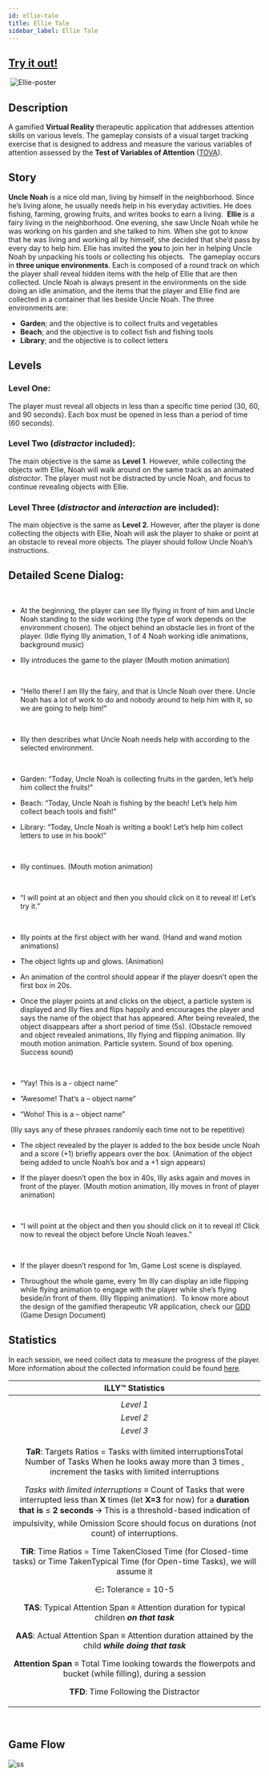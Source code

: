 ```yaml
---
id: ellie-tale
title: Ellie Tale
sidebar_label: Ellie Tale
---
```


## [Try it out!](https://ellie-tale1.web.app/) 
​
![Ellie-poster](https://media.giphy.com/media/sPLvCsgHmeRORpXqEB/giphy.gif)
​
## Description
 
A gamified **Virtual Reality** therapeutic application that addresses attention skills on various levels. The gameplay consists of a visual target tracking exercise that is designed to address and measure the various variables of attention assessed by the **Test of Variables of Attention** ([TOVA](https://www.tovatest.com/)).
​
## Story
**Uncle Noah** is a nice old man, living by himself in the neighborhood. Since he’s living alone, he usually needs help in his everyday activities. He does fishing, farming, growing fruits, and writes books to earn a living. 
​
**Ellie** is a fairy living in the neighborhood. One evening, she saw Uncle Noah while he was working on his garden and she talked to him. When she got to know that he was living and working all by himself, she decided that she’d pass by every day to help him. Ellie has invited the **you** to join her in helping Uncle Noah by unpacking his tools or collecting his objects.
​
The gameplay occurs in **three unique environments**. Each is composed of a round track on which the player shall reveal hidden items with the help of Ellie that are then collected. Uncle Noah is always present in the environments on the side doing an idle animation, and the items that the player and Ellie find are collected in a container that lies beside Uncle Noah.
The three environments are: 
​
 - **Garden**; and the objective is to collect fruits and vegetables
 - **Beach**; and the objective is to collect fish and fishing tools
 - **Library**; and the objective is to collect letters
​
## Levels
###  Level One: 
The player must reveal all objects in less than a specific time period (30, 60, and 90 seconds). Each box must be opened in less than a period of time (60 seconds).
 
###  Level Two (*distractor* included):
The main objective is the same as **Level 1**. However, while collecting the objects with Ellie, Noah will walk around on the same track as an animated *distractor*. The player must not be distracted by uncle Noah, and focus to continue revealing objects with Ellie.
 
 
 ###	Level Three (*distractor* and *interaction* are included):
The main objective is the same as **Level 2**. However, after the player is done collecting the objects with Ellie, Noah will ask the player to shake or point at an obstacle to reveal more objects. The player should follow Uncle Noah’s instructions.
 
## Detailed Scene Dialog:
​
-   At the beginning, the player can see Illy flying in front of him and Uncle Noah standing to the side working (the type of work depends on the environment chosen). The object behind an obstacle lies in front of the player. (Idle flying Illy animation, 1 of 4 Noah working idle animations, background music)
    
-   Illy introduces the game to the player (Mouth motion animation)
    
​
-   “Hello there! I am Illy the fairy, and that is Uncle Noah over there. Uncle Noah has a lot of work to do and nobody around to help him with it, so we are going to help him!”
    
    
​
-   Illy then describes what Uncle Noah needs help with according to the selected environment.
    
​
-   Garden: “Today, Uncle Noah is collecting fruits in the garden, let’s help him collect the fruits!”
    
-   Beach: “Today, Uncle Noah is fishing by the beach! Let’s help him collect beach tools and fish!”
        
-   Library: “Today, Uncle Noah is writing a book! Let’s help him collect letters to use in his book!”
    
​
-   Illy continues. (Mouth motion animation)
    
​
-   “I will point at an object and then you should click on it to reveal it! Let’s try it.”
    
​
-   Illy points at the first object with her wand. (Hand and wand motion animations)
    
-   The object lights up and glows. (Animation)
    
-   An animation of the control should appear if the player doesn’t open the first box in 20s.
    
-   Once the player points at and clicks on the object, a particle system is displayed and Illy flies and flips happily and encourages the player and says the name of the object that has appeared. After being revealed, the object disappears after a short period of time (5s). (Obstacle removed and object revealed animations, Illy flying and flipping animation. Illy mouth motion animation. Particle system. Sound of box opening. Success sound)
    
​
-   “Yay! This is a - object name”
    
-   “Awesome! That’s a – object name”
    
-   “Woho! This is a – object name”
    
​
(Illy says any of these phrases randomly each time not to be repetitive)
​
-   The object revealed by the player is added to the box beside uncle Noah and a score (+1) briefly appears over the box. (Animation of the object being added to uncle Noah’s box and a +1 sign appears)
    
-   If the player doesn’t open the box in 40s, Illy asks again and moves in front of the player. (Mouth motion animation, Illy moves in front of player animation)
    
​
-   “I will point at the object and then you should click on it to reveal it! Click now to reveal the object before Uncle Noah leaves.”
    
​
-   If the player doesn’t respond for 1m, Game Lost scene is displayed.
    
-   Throughout the whole game, every 1m Illy can display an idle flipping while flying animation to engage with the player while she’s flying beside/in front of them. (Illy flipping animation).
​
To know more about the design of the gamified therapeutic VR application, check our [GDD](https://drive.google.com/file/d/1Bl0U1to2vOZ4wd83phxHcwpTrgiWfMjf/view?usp=sharing) (Game Design Document)
​
##  Statistics
 In each session, we need collect data to measure the progress of the player. More information about the collected information could be found [here](https://docs.google.com/document/d/1hfb-5QqN-BFjP4_b4bqCiUYKa5b7ye6Q0TGulNYexKg/edit?usp=sharing).
 
|**ILLY™ Statistics**|
| :-: |
||<p>*Impulsivity Score*</p><p>***Typical score centered about one***</p>|*Response Time*|<p>*Omission Score*</p><p>***Typical score centered about one***</p>|
|*Level 1*|1-TaR×[(TiR -1)+∈]|Average time between finishing a task (Opening a box) and starting the following task (Opening the next box), throughout a session.|TASAAS+ ∈|
|*Level 2*|Same as level 1|Same as level 1|<p>Same as level 1 </p><p>Also, compute Distractibility Score (DS), such that:</p><p>DS = 1-TFDTAS</p><p>The less DS, the better.</p>|
|*Level 3*|Same as level 1|<p>The average (throughout the whole session) between:</p><p>1. Average time between finishing a task and starting the following task, throughout a session</p><p>2. Average time between average time from Noah hit box and player response, throughout a session</p>|Same as level **2**|
|<p>**TaR**: Targets Ratios = Tasks with limited interruptionsTotal Number of Tasks   When he looks away more than 3 times , increment the tasks with limited interruptions</p><p>*Tasks with limited interruptions* ≡ Count of Tasks that were interrupted less than **X** times (let **X=3** for now) for a **duration that is** ≤ **2 seconds** 🡪 This is a threshold-based indication of impulsivity, while Omission Score should focus on durations (not count) of interruptions.</p><p></p><p></p><p>**TiR**: Time Ratios = Time TakenClosed Time (for Closed-time tasks) or Time TakenTypical Time (for Open-time Tasks), we will assume it</p><p></p><p>∈**:** Tolerance = 10-5</p><p></p><p>**TAS**: Typical Attention Span ≡ Attention duration for typical children ***on that task***</p><p></p><p>**AAS**: Actual Attention Span ≡ Attention duration attained by the child ***while doing that task***</p><p></p><p>**Attention Span** ≡ Total Time looking towards the flowerpots and bucket (while filling), during a session</p><p></p><p>**TFD**: Time Following the Distractor</p>|
​
## Game Flow 
![ss](blob:https://pasteboard.co/ef53bafd-7d6c-48bc-88a9-4465ec42c4f9)
​
​
<!-- ![](../../../Downloads/fox1.gif) -->
